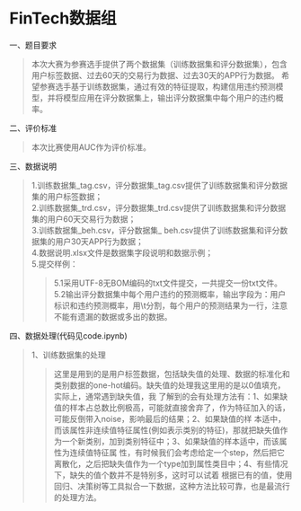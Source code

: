# FinTech数据组
一、题目要求  
>本次大赛为参赛选手提供了两个数据集（训练数据集和评分数据集），包含用户标签数据、过去60天的交易行为数据、过去30天的APP行为数据。
希望参赛选手基于训练数据集，通过有效的特征提取，构建信用违约预测模型，并将模型应用在评分数据集上，输出评分数据集中每个用户的违约概率。  

二、评价标准  
>本次比赛使用AUC作为评价标准。  

三、数据说明  
>1.训练数据集_tag.csv，评分数据集_tag.csv提供了训练数据集和评分数据集的用户标签数据；  
>2.训练数据集_trd.csv，评分数据集_trd.csv提供了训练数据集和评分数据集的用户60天交易行为数据；  
>3.训练数据集_beh.csv，评分数据集_ beh.csv提供了训练数据集和评分数据集的用户30天APP行为数据；  
>4.数据说明.xlsx文件是数据集字段说明和数据示例；  
>5.提交样例：  
>>5.1采⽤UTF-8⽆BOM编码的txt⽂件提交，⼀共提交⼀份txt⽂件。  
>>5.2输出评分数据集中每个用户违约的预测概率，输出字段为：用户标识和违约预测概率，用\t分割，每个用户的预测结果为一行，注意不能有遗漏的数据或多出的数据。


四、数据处理(代码见code.ipynb)  
>1、训练数据集的处理  
>>这里是用到的是用户标签数据，包括缺失值的处理、数据的标准化和类别数据的one-hot编码。缺失值的处理我这里用的是以0值填充，实际上，通常遇到缺失值，我
>>了解到的会有处理方法有：1、如果缺值的样本占总数比例极高，可能就直接舍弃了，作为特征加入的话，可能反倒带入noise，影响最后的结果；2、如果缺值的样
本适中，而该属性非连续值特征属性(例如表示类别的特征)，那就把缺失值作为一个新类别，加到类别特征中；3、如果缺值的样本适中，而该属性为连续值特征属
性，有时候我们会考虑给定一个step，然后把它离散化，之后把缺失值作为一个type加到属性类目中；4、有些情况下，缺失的值个数并不是特别多，这时可以试着
根据已有的值，使用回归、决策树等工具拟合一下数据，这种方法比较可靠，也是最流行的处理方法。
